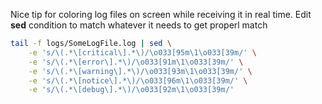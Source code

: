 Nice tip for coloring log files on screen while receiving it in real time.
Edit __sed__ condition to match whatever it needs to get properl match
```bash
tail -f logs/SomeLogFile.log | sed \
    -e 's/\(.*\[critical\].*\)/\o033[95m\1\o033[39m/' \
    -e 's/\(.*\[error\].*\)/\o033[91m\1\o033[39m/' \
    -e 's/\(.*\[warning\].*\)/\o033[93m\1\o033[39m/' \
    -e 's/\(.*\[notice\].*\)/\o033[96m\1\o033[39m/' \
    -e 's/\(.*\[debug\].*\)/\o033[92m\1\o033[39m/'
```
